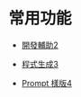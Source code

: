 # 常用功能

- [開發輔助2](./basic-features-dev-assist.md)

- [程式生成3](basic-features-codegen.md)

- [Prompt 樣版4](/basic-features-general-prompt.md)

